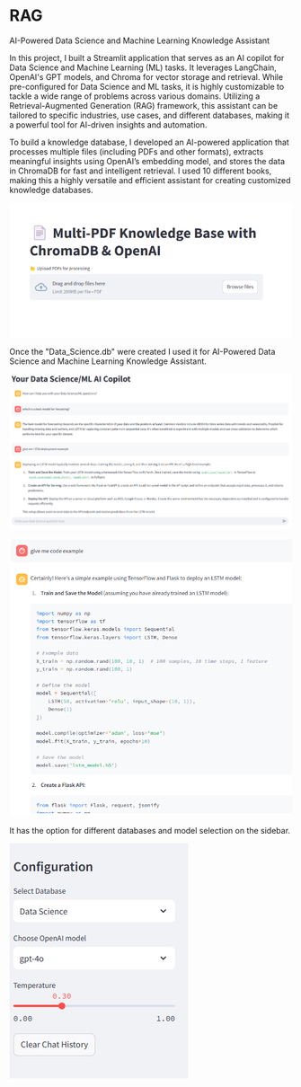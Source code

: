 # RAG
AI-Powered Data Science and Machine Learning Knowledge Assistant

In this project, I built a Streamlit application that serves as an AI copilot for Data Science and Machine Learning (ML) tasks. It leverages LangChain, OpenAI's GPT models, and Chroma for vector storage and retrieval. While pre-configured for Data Science and ML tasks, it is highly customizable to tackle a wide range of problems across various domains. Utilizing a Retrieval-Augmented Generation (RAG) framework, this assistant can be tailored to specific industries, use cases, and different databases, making it a powerful tool for AI-driven insights and automation.

To build a knowledge database, I developed an AI-powered application that processes multiple files (including PDFs and other formats), extracts meaningful insights using OpenAI’s embedding model, and stores the data in ChromaDB for fast and intelligent retrieval. I used 10 different books, making this a highly versatile and efficient assistant for creating customized knowledge databases.

![alt image](https://github.com/boprosv/RAG/blob/main/Screenshot%202025-03-07%20111146.png?raw=true)

Once the "Data_Science.db" were created I used it for AI-Powered Data Science and Machine Learning Knowledge Assistant.

![alt image](https://github.com/boprosv/RAG/blob/main/Screenshot%202025-03-07%20100848.png?raw=true)

![alt image](https://github.com/boprosv/RAG/blob/main/Screenshot%202025-03-07%20100944.png?raw=true)

It has the option for different databases and model selection on the sidebar.

![alt image](https://github.com/boprosv/RAG/blob/main/Screenshot%202025-03-07%20100909.png?raw=true)
